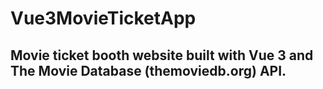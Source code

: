 # Vue3MovieTicketApp
## Movie ticket booth website built with Vue 3 and The Movie Database (themoviedb.org) API.
